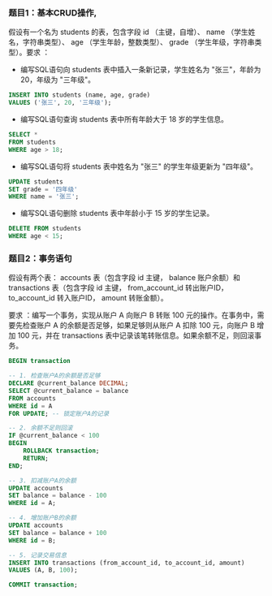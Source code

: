 ### 题目1：基本CRUD操作,

假设有一个名为 students 的表，包含字段 id （主键，自增）、 name （学生姓名，字符串类型）、 age （学生年龄，整数类型）、 grade （学生年级，字符串类型）。要求 ：

- 编写SQL语句向 students 表中插入一条新记录，学生姓名为 "张三"，年龄为 20，年级为 "三年级"。

```sql
INSERT INTO students (name, age, grade)
VALUES ('张三', 20, '三年级');
```

- 编写SQL语句查询 students 表中所有年龄大于 18 岁的学生信息。

```sql
SELECT *
FROM students
WHERE age > 18;
```

- 编写SQL语句将 students 表中姓名为 "张三" 的学生年级更新为 "四年级"。

```sql
UPDATE students
SET grade = '四年级'
WHERE name = '张三';
```

- 编写SQL语句删除 students 表中年龄小于 15 岁的学生记录。

```sql
DELETE FROM students
WHERE age < 15;
```

### 题目2：事务语句

假设有两个表： accounts 表（包含字段 id 主键， balance 账户余额）和 transactions 表（包含字段 id 主键， from_account_id 转出账户ID， to_account_id 转入账户ID， amount 转账金额）。

要求 ：编写一个事务，实现从账户 A 向账户 B 转账 100 元的操作。在事务中，需要先检查账户 A 的余额是否足够，如果足够则从账户 A 扣除 100 元，向账户 B 增加 100 元，并在 transactions 表中记录该笔转账信息。如果余额不足，则回滚事务。

```sql
BEGIN transaction

-- 1. 检查账户A的余额是否足够
DECLARE @current_balance DECIMAL;
SELECT @current_balance = balance
FROM accounts
WHERE id = A
FOR UPDATE; -- 锁定账户A的记录

-- 2. 余额不足则回滚
IF @current_balance < 100
BEGIN
    ROLLBACK transaction;
    RETURN;
END;

-- 3. 扣减账户A的余额
UPDATE accounts
SET balance = balance - 100
WHERE id = A;

-- 4. 增加账户B的余额
UPDATE accounts
SET balance = balance + 100
WHERE id = B;

-- 5. 记录交易信息
INSERT INTO transactions (from_account_id, to_account_id, amount)
VALUES (A, B, 100);

COMMIT transaction;
```

